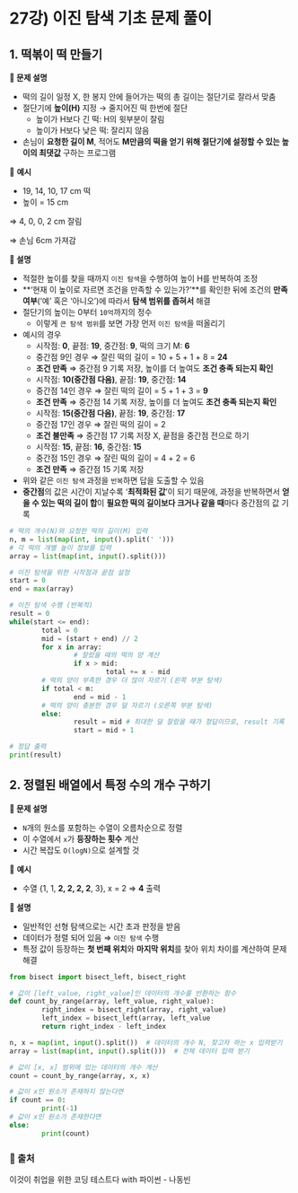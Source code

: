 # 27강) 이진 탐색 기초 문제 풀이

## 1. 떡볶이 떡 만들기

**📌 문제 설명**

- 떡의 길이 일정 X, 한 봉지 안에 들어가는 떡의 총 길이는 절단기로 잘라서 맞춤
- 절단기에 **높이(H)** 지정 → 줄지어진 떡 한번에 절단
    - 높이가 H보다 긴 떡: H의 윗부분이 잘림
    - 높이가 H보다 낮은 떡: 잘리지 않음
- 손님이 **요청한 길이 M**, 적어도 **M만큼의 떡을 얻기 위해 절단기에 설정할 수 있는 높이의 최댓값** 구하는 프로그램

📌 **예시**

- 19, 14, 10, 17 cm 떡
- 높이 = 15 cm

⇒ 4, 0, 0, 2 cm 잘림 

⇒ 손님 6cm 가져감

**📌 설명**

- 적절한 높이를 찾을 때까지 `이진 탐색`을 수행하여 높이 H를 반복하여 조정
- **‘현재 이 높이로 자르면 조건을 만족할 수 있는가?’**를 확인한 뒤에 조건의 **만족 여부**(’예’ 혹은 ‘아니오’)에 따라서 **탐색 범위를 좁혀서** 해결
- 절단기의 높이는 0부터 `10억`까지의 정수
    - 이렇게 `큰 탐색 범위`를 보면 가장 먼저 `이진 탐색`을 떠올리기
- 예시의 경우
    - 시작점: **0**, 끝점: **19**, 중간점: **9**, 떡의 크기 M: **6**
    - 중간점 9인 경우 ⇒ 잘린 떡의 길이 = 10 + 5 + 1 + 8 = **24**
    - **조건 만족** ⇒ 중간점 9 기록 저장, 높이를 더 높여도 **조건 충족 되는지 확인**
    - 시작점: **10(중간점 다음)**, 끝점: **19**, 중간점: **14**
    - 중간점 14인 경우 ⇒ 잘린 떡의 길이 = 5 + 1 + 3 = **9**
    - **조건 만족** ⇒ 중간점 14 기록 저장, 높이를 더 높여도 **조건 충족 되는지 확인**
    - 시작점: **15(중간점 다음)**, 끝점: **19**, 중간점: **17**
    - 중간점 17인 경우 ⇒ 잘린 떡의 길이 = 2
    - **조건 불만족** ⇒ 중간점 17 기록 저장 X, 끝점을 중간점 전으로 하기
    - 시작점: **15**, 끝점: **16**, 중간점: **15**
    - 중간점 15인 경우 ⇒ 잘린 떡의 길이 = 4 + 2 = 6
    - **조건 만족** ⇒ 중간점 15 기록 저장
- 위와 같은 `이진 탐색` 과정을 `반복`하면 답을 도출할 수 있음
- **중간점**의 값은 시간이 지날수록 ‘**최적화된 값**’이 되기 때문에, 과정을 반복하면서 **얻을 수 있는 떡의 길이 합**이 **필요한 떡의 길이보다 크거나 같을 때**마다 중간점의 값 기록

```python
# 떡의 개수(N)와 요청한 떡의 길이(M) 입력
n, m = list(map(int, input().split(' ')))
# 각 떡의 개별 높이 정보를 입력
array = list(map(int, input().split()))

# 이진 탐색을 위한 시작점과 끝점 설정
start = 0
end = max(array)

# 이진 탐색 수행 (반복적)
result = 0
while(start <= end):
		total = 0
		mid = (start + end) // 2
		for x in array:
				# 잘랐을 때의 떡의 양 계산
				if x > mid:
						total += x - mid
		# 떡의 양이 부족한 경우 더 많이 자르기 (왼쪽 부분 탐색)
		if total < m:
				end = mid - 1
		# 떡의 양이 충분한 경우 덜 자르기 (오른쪽 부분 탐색)
		else:
				result = mid # 최대한 덜 잘랐을 때가 정답이므로, result 기록
				start = mid + 1

# 정답 출력
print(result)
```

## 2. 정렬된 배열에서 특정 수의 개수 구하기

**📌 문제 설명**

- `N`개의 원소를 포함하는 수열이 오름차순으로 정렬
- 이 수열에서 `x`가 **등장하는 횟수** 계산
- 시간 복잡도 `O(logN)`으로 설계할 것

📌 **예시**

- 수열 {1, 1, **2, 2, 2, 2**, 3}, x = 2 ⇒ **4** 출력

**📌 설명**

- 일반적인 선형 탐색으로는 시간 초과 판정을 받음
- 데이터가 정렬 되어 있음 ⇒ `이진 탐색` 수행
- 특정 값이 등장하는 **첫 번째 위치**와 **마지막 위치**를 찾아 위치 차이를 계산하여 문제 해결

```python
from bisect import bisect_left, bisect_right

# 값이 [left_value, right_value]인 데이터의 개수를 반환하는 함수
def count_by_range(array, left_value, right_value):
		right_index = bisect_right(array, right_value)
		left_index = bisect_left(array, left_value
		return right_index - left_index

n, x = map(int, input().split())  # 데이터의 개수 N, 찾고자 하는 x 입력받기
array = list(map(int, input().split()))  # 전체 데이터 입력 받기

# 값이 [x, x] 범위에 있는 데이터의 개수 계산
count = count_by_range(array, x, x)

# 값이 x인 원소가 존재하지 않는다면
if count == 0:
		print(-1)
# 값이 x인 원소가 존재한다면
else:
		print(count)
```


### 📍 출처
이것이 취업을 위한 코딩 테스트다 with 파이썬 - 나동빈